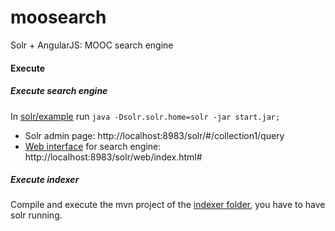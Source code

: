 # moosearch
Solr + AngularJS: MOOC search engine


#### Execute

##### Execute search engine 
In [solr/example](https://github.com/sechosebio/moosearch/tree/master/solr/example/) run `java -Dsolr.solr.home=solr -jar start.jar;`

- Solr admin page: http://localhost:8983/solr/#/collection1/query
- [Web interface](https://github.com/sechosebio/moosearch/tree/master/solr/example/solr-webapp/webapp/web) for search engine: http://localhost:8983/solr/web/index.html#

##### Execute indexer
Compile and execute the mvn project of the [indexer folder](https://github.com/sechosebio/moosearch/tree/master/indexador), you have to have solr running.
